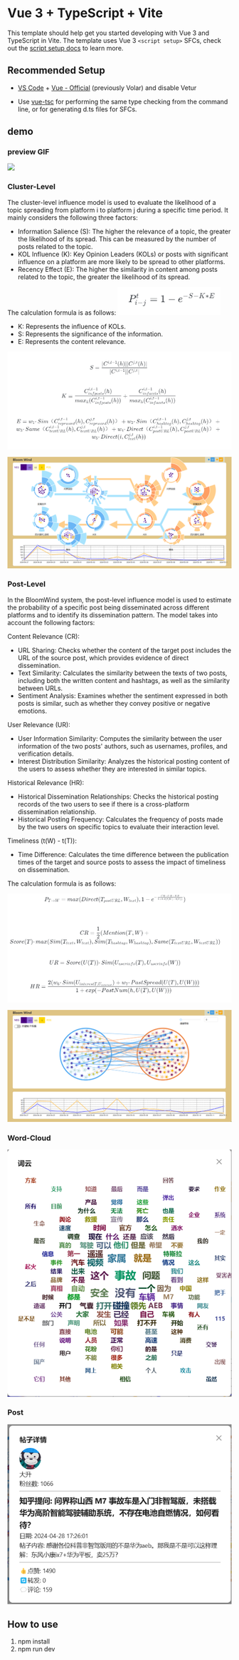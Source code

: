 # Vue 3 + TypeScript + Vite

This template should help get you started developing with Vue 3 and TypeScript in Vite. The template uses Vue 3 `<script setup>` SFCs, check out the [script setup docs](https://v3.vuejs.org/api/sfc-script-setup.html#sfc-script-setup) to learn more.

## Recommended Setup

- [VS Code](https://code.visualstudio.com/) + [Vue - Official](https://marketplace.visualstudio.com/items?itemName=Vue.volar) (previously Volar) and disable Vetur

- Use [vue-tsc](https://github.com/vuejs/language-tools/tree/master/packages/tsc) for performing the same type checking from the command line, or for generating d.ts files for SFCs.

## demo

### preview GIF
![](https://github.com/1106280506Hx/Bloom-Wind-demo/blob/main/public/tutieshi_640x360_184s.gif)

### Cluster-Level

The cluster-level influence model is used to evaluate the likelihood of a topic spreading from platform i to platform j during a specific time period. It mainly considers the following three factors:
- Information Salience (S): The higher the relevance of a topic, the greater the likelihood of its spread. This can be measured by the number of posts related to the topic.
- KOL Influence (K): Key Opinion Leaders (KOLs) or posts with significant influence on a platform are more likely to be spread to other platforms.
- Recency Effect (E): The higher the similarity in content among posts related to the topic, the greater the likelihood of its spread.

The calculation formula is as follows:
![](https://github.com/1106280506Hx/Bloom-Wind-demo/blob/main/public/f1.png)

- K: Represents the influence of KOLs.
- S: Represents the significance of the information.
- E: Represents the content relevance.

![](https://github.com/1106280506Hx/Bloom-Wind-demo/blob/main/public/f2.png)

![](https://github.com/1106280506Hx/Bloom-Wind-demo/blob/main/public/cluster.png)

### Post-Level

In the BloomWind system, the post-level influence model is used to estimate the probability of a specific post being disseminated across different platforms and to identify its dissemination pattern. The model takes into account the following factors:

Content Relevance (CR):
  - URL Sharing: Checks whether the content of the target post includes the URL of the source post, which provides evidence of direct dissemination.
  - Text Similarity: Calculates the similarity between the texts of two posts, including both the written content and hashtags, as well as the similarity between URLs.
  - Sentiment Analysis: Examines whether the sentiment expressed in both posts is similar, such as whether they convey positive or negative emotions.

User Relevance (UR):
  - User Information Similarity: Computes the similarity between the user information of the two posts' authors, such as usernames, profiles, and verification details.
  - Interest Distribution Similarity: Analyzes the historical posting content of the users to assess whether they are interested in similar topics.

Historical Relevance (HR):
  - Historical Dissemination Relationships: Checks the historical posting records of the two users to see if there is a cross-platform dissemination relationship.
  - Historical Posting Frequency: Calculates the frequency of posts made by the two users on specific topics to evaluate their interaction level.

Timeliness (t(W) - t(T)):
  - Time Difference: Calculates the time difference between the publication times of the target and source posts to assess the impact of timeliness on dissemination.

The calculation formula is as follows:

![](https://github.com/1106280506Hx/Bloom-Wind-demo/blob/main/public/f3.png)

![](https://github.com/1106280506Hx/Bloom-Wind-demo/blob/main/public/post.png)

### Word-Cloud
![](https://github.com/1106280506Hx/Bloom-Wind-demo/blob/main/public/word.png)

### Post
![](https://github.com/1106280506Hx/Bloom-Wind-demo/blob/main/public/tiezi.png)

## How to use
1. npm install
2. npm run dev
